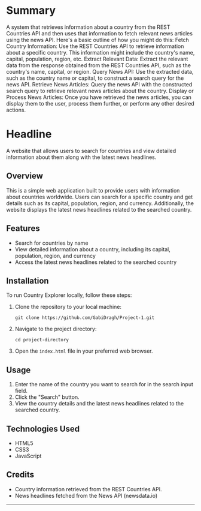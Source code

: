 # Summary

A system that retrieves information about a country from the REST Countries API and then uses that information to fetch relevant news articles using the news API. Here's a basic outline of how you might do this:
Fetch Country Information: Use the REST Countries API to retrieve information about a specific country. This information might include the country's name, capital, population, region, etc.
Extract Relevant Data: Extract the relevant data from the response obtained from the REST Countries API, such as the country's name, capital, or region.
Query News API: Use the extracted data, such as the country name or capital, to construct a search query for the news API.
Retrieve News Articles: Query the news API with the constructed search query to retrieve relevant news articles about the country.
Display or Process News Articles: Once you have retrieved the news articles, you can display them to the user, process them further, or perform any other desired actions.

# Headline

A website that allows users to search for countries and view detailed information about them along with the latest news headlines.

## Overview

This is a simple web application built to provide users with information about countries worldwide. Users can search for a specific country and get details such as its capital, population, region, and currency. Additionally, the website displays the latest news headlines related to the searched country.

## Features

- Search for countries by name
- View detailed information about a country, including its capital, population, region, and currency
- Access the latest news headlines related to the searched country

## Installation

To run Country Explorer locally, follow these steps:

1. Clone the repository to your local machine:

   ```
   git clone https://github.com/GabiDragh/Project-1.git
   ```

2. Navigate to the project directory:

   ```
   cd project-directory
   ```

3. Open the `index.html` file in your preferred web browser.

## Usage

1. Enter the name of the country you want to search for in the search input field.
2. Click the "Search" button.
3. View the country details and the latest news headlines related to the searched country.

## Technologies Used

- HTML5
- CSS3
- JavaScript

## Credits

- Country information retrieved from the REST Countries API.
- News headlines fetched from the News API (newsdata.io)

---
